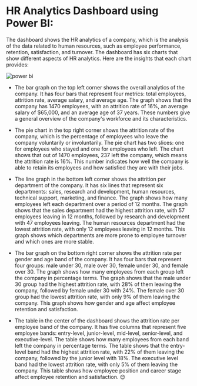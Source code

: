 # HR Analytics Dashboard using Power BI:
The dashboard shows the HR analytics of a company, which is the analysis of the data related to human resources, such as employee performance, retention, satisfaction, and turnover. The dashboard has six charts that show different aspects of HR analytics. Here are the insights that each chart provides:


![power bi](https://github.com/sherifRoshdy/HR-Analytics/assets/77529268/a75da90f-034f-4eb6-9a40-8aa94b985089)

- The bar graph on the top left corner shows the overall analytics of the company. It has four bars that represent four metrics: total employees, attrition rate, average salary, and average age. The graph shows that the company has 1470 employees, with an attrition rate of 16%, an average salary of $65,000, and an average age of 37 years. These numbers give a general overview of the company's workforce and its characteristics.<br>

- The pie chart in the top right corner shows the attrition rate of the company, which is the percentage of employees who leave the company voluntarily or involuntarily. The pie chart has two slices: one for employees who stayed and one for employees who left. The chart shows that out of 1470 employees, 237 left the company, which means the attrition rate is 16%. This number indicates how well the company is able to retain its employees and how satisfied they are with their jobs.<br>

- The line graph in the bottom left corner shows the attrition per department of the company. It has six lines that represent six departments: sales, research and development, human resources, technical support, marketing, and finance. The graph shows how many employees left each department over a period of 12 months. The graph shows that the sales department had the highest attrition rate, with 57 employees leaving in 12 months, followed by research and development with 47 employees leaving. The human resources department had the lowest attrition rate, with only 12 employees leaving in 12 months. This graph shows which departments are more prone to employee turnover and which ones are more stable.<br>

- The bar graph on the bottom right corner shows the attrition rate per gender and age band of the company. It has four bars that represent four groups: male under 30, male over 30, female under 30, and female over 30. The graph shows how many employees from each group left the company in percentage terms. The graph shows that the male under 30 group had the highest attrition rate, with 28% of them leaving the company, followed by female under 30 with 24%. The female over 30 group had the lowest attrition rate, with only 9% of them leaving the company. This graph shows how gender and age affect employee retention and satisfaction.<br>

- The table in the center of the dashboard shows the attrition rate per employee band of the company. It has five columns that represent five employee bands: entry-level, junior-level, mid-level, senior-level, and executive-level. The table shows how many employees from each band left the company in percentage terms. The table shows that the entry-level band had the highest attrition rate, with 22% of them leaving the company, followed by the junior level with 18%. The executive level band had the lowest attrition rate, with only 5% of them leaving the company. This table shows how employee position and career stage affect employee retention and satisfaction.
😊
